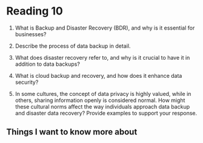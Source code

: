 # Reading 10

1. What is Backup and Disaster Recovery (BDR), and why is it essential for businesses?



2. Describe the process of data backup in detail.



3. What does disaster recovery refer to, and why is it crucial to have it in addition to data backups?



4. What is cloud backup and recovery, and how does it enhance data security?



5. In some cultures, the concept of data privacy is highly valued, while in others, sharing information openly is considered normal. How might these cultural norms affect the way individuals approach data backup and disaster data recovery? Provide examples to support your response.




## Things I want to know more about